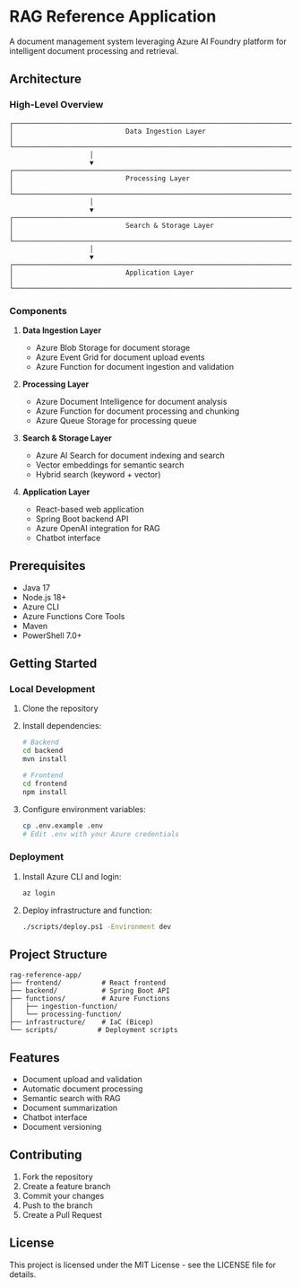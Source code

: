 # RAG Reference Application

A document management system leveraging Azure AI Foundry platform for intelligent document processing and retrieval.

## Architecture

### High-Level Overview

```
┌─────────────────────────────────────────────────────────────────────────┐
│                            Data Ingestion Layer                          │
└─────────────────────────────────────────────────────────────────────────┘
                    │
                    ▼
┌─────────────────────────────────────────────────────────────────────────┐
│                            Processing Layer                              │
└─────────────────────────────────────────────────────────────────────────┘
                    │
                    ▼
┌─────────────────────────────────────────────────────────────────────────┐
│                            Search & Storage Layer                        │
└─────────────────────────────────────────────────────────────────────────┘
                    │
                    ▼
┌─────────────────────────────────────────────────────────────────────────┐
│                            Application Layer                             │
└─────────────────────────────────────────────────────────────────────────┘
```

### Components

1. **Data Ingestion Layer**
   - Azure Blob Storage for document storage
   - Azure Event Grid for document upload events
   - Azure Function for document ingestion and validation

2. **Processing Layer**
   - Azure Document Intelligence for document analysis
   - Azure Function for document processing and chunking
   - Azure Queue Storage for processing queue

3. **Search & Storage Layer**
   - Azure AI Search for document indexing and search
   - Vector embeddings for semantic search
   - Hybrid search (keyword + vector)

4. **Application Layer**
   - React-based web application
   - Spring Boot backend API
   - Azure OpenAI integration for RAG
   - Chatbot interface

## Prerequisites

- Java 17
- Node.js 18+
- Azure CLI
- Azure Functions Core Tools
- Maven
- PowerShell 7.0+

## Getting Started

### Local Development

1. Clone the repository
2. Install dependencies:
   ```bash
   # Backend
   cd backend
   mvn install

   # Frontend
   cd frontend
   npm install
   ```

3. Configure environment variables:
   ```bash
   cp .env.example .env
   # Edit .env with your Azure credentials
   ```

### Deployment

1. Install Azure CLI and login:
   ```bash
   az login
   ```

2. Deploy infrastructure and function:
   ```bash
   ./scripts/deploy.ps1 -Environment dev
   ```

## Project Structure

```
rag-reference-app/
├── frontend/          # React frontend
├── backend/           # Spring Boot API
├── functions/         # Azure Functions
│   ├── ingestion-function/
│   └── processing-function/
├── infrastructure/    # IaC (Bicep)
└── scripts/          # Deployment scripts
```

## Features

- Document upload and validation
- Automatic document processing
- Semantic search with RAG
- Document summarization
- Chatbot interface
- Document versioning

## Contributing

1. Fork the repository
2. Create a feature branch
3. Commit your changes
4. Push to the branch
5. Create a Pull Request

## License

This project is licensed under the MIT License - see the LICENSE file for details.
